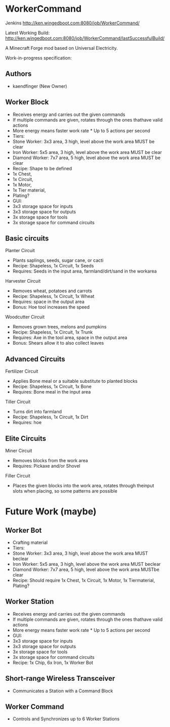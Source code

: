 WorkerCommand
=============

Jenkins http://ken.wingedboot.com:8080/job/WorkerCommand/

Latest Working Build: http://ken.wingedboot.com:8080/job/WorkerCommand/lastSuccessfulBuild/

A Minecraft Forge mod based on Universal Electricity.

Work-in-progress specification:

## Authors

* kaendfinger (New Owner)

## Worker Block
 
*   Receives energy and carries out the given commands
  *   If multiple commands are given, rotates through the ones thathave valid actions
  *   More energy means faster work rate
    *   Up to 5 actions per second
*   Tiers:
  *   Stone Worker: 3x3 area, 3 high, level above the work area MUST be clear
  *   Iron Worker: 5x5 area, 3 high, level above the work area MUST be clear
  *   Diamond Worker: 7x7 area, 5 high, level above the work area MUST be clear 
*   Recipe: Shape to be defined
  *   1x Chest,
  *   1x Circuit,
  *   1x Motor,
  *   1x Tier material,
  *   Plating?
*   GUI:
  *   3x3 storage space for inputs
  *   3x3 storage space for outputs
  *   3x storage space for tools
  *   3x storage space for command circuits 
 
## Basic circuits
 
Planter Circuit
*   Plants saplings, seeds, sugar cane, or cacti 
*   Recipe: Shapeless, 1x Circuit, 1x Seeds
*   Requires: Seeds in the input area, farmland/dirt/sand in the workarea
 
Harvester Circuit
 
*   Removes wheat, potatoes and carrots
*   Recipe: Shapeless, 1x Circuit, 1x Wheat
*   Requires: space in the output area
*   Bonus: Hoe tool increases the speed
 
Woodcutter Circuit
 
*   Removes grown trees, melons and pumpkins
*   Recipe: Shapeless, 1x Circuit, 1x Trunk
*   Requires: Axe in the tool area, space in the output area
*   Bonus: Shears allow it to also collect leaves
 
## Advanced Circuits
 
Fertilizer Circuit
 
*   Applies Bone meal or a suitable substitute to planted blocks
*   Recipe: Shapeless, 1x Circuit, 1x Bone
*   Requires: Bone meal in the input area
 
Tiller Circuit
 
*   Turns dirt into farmland
*   Recipe: Shapeless, 1x Circuit, 1x Dirt
*   Requires: hoe
 
## Elite Circuits
 
Miner Circuit
 
*   Removes blocks from the work area
*   Requires: Pickaxe and/or Shovel
 
Filler Circuit
 
*   Places the given blocks into the work area, rotates through theinput slots when placing, so some patterns are possible

Future Work (maybe)
=============
## Worker Bot
 
*   Crafting material
*   Tiers:
  *   Stone Worker: 3x3 area, 3 high, level above the work area MUST beclear
  *   Iron Worker: 5x5 area, 3 high, level above the work area MUST beclear
  *   Diamond Worker: 7x7 area, 5 high, level above the work area MUSTbe clear 
  *   Recipe: Should require 1x Chest, 1x Circuit, 1x Motor, 1x Tiermaterial, Plating?
 
## Worker Station
 
*   Receives energy and carries out the given commands
  *   If multiple commands are given, rotates through the ones thathave valid actions
  *   More energy means faster work rate
    *   Up to 5 actions per second
*   GUI:
  *   3x3 storage space for inputs
  *   3x3 storage space for outputs
  *   3x storage space for tools
  *   3x storage space for command circuits 
*   Recipe: 1x Chip, 6x Iron, 1x Worker Bot
 
## Short-range Wireless Transceiver
 
*   Communicates a Station with a Command Block
 
## Worker Command
 
*   Controls and Synchronizes up to 6 Worker Stations  
